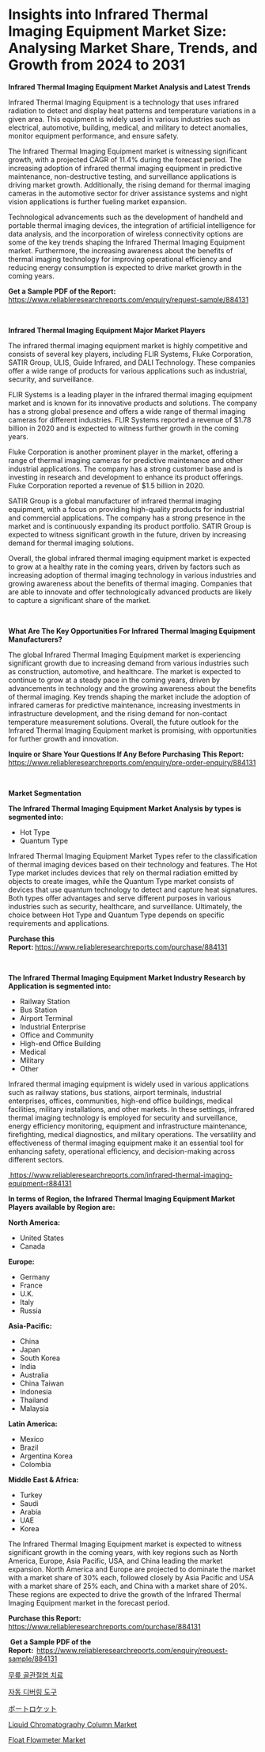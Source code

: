 <p><h1>Insights into Infrared Thermal Imaging Equipment Market Size: Analysing Market Share, Trends, and Growth from 2024 to 2031</h1></p><p><strong>Infrared Thermal Imaging Equipment Market Analysis and Latest Trends</strong></p>
<p><p>Infrared Thermal Imaging Equipment is a technology that uses infrared radiation to detect and display heat patterns and temperature variations in a given area. This equipment is widely used in various industries such as electrical, automotive, building, medical, and military to detect anomalies, monitor equipment performance, and ensure safety.</p><p>The Infrared Thermal Imaging Equipment market is witnessing significant growth, with a projected CAGR of 11.4% during the forecast period. The increasing adoption of infrared thermal imaging equipment in predictive maintenance, non-destructive testing, and surveillance applications is driving market growth. Additionally, the rising demand for thermal imaging cameras in the automotive sector for driver assistance systems and night vision applications is further fueling market expansion.</p><p>Technological advancements such as the development of handheld and portable thermal imaging devices, the integration of artificial intelligence for data analysis, and the incorporation of wireless connectivity options are some of the key trends shaping the Infrared Thermal Imaging Equipment market. Furthermore, the increasing awareness about the benefits of thermal imaging technology for improving operational efficiency and reducing energy consumption is expected to drive market growth in the coming years.</p></p>
<p><strong>Get a Sample PDF of the Report:&nbsp;</strong> <a href="https://www.reliableresearchreports.com/enquiry/request-sample/884131">https://www.reliableresearchreports.com/enquiry/request-sample/884131</a></p>
<p>&nbsp;</p>
<p><strong>Infrared Thermal Imaging Equipment Major Market Players</strong></p>
<p><p>The infrared thermal imaging equipment market is highly competitive and consists of several key players, including FLIR Systems, Fluke Corporation, SATIR Group, ULIS, Guide Infrared, and DALI Technology. These companies offer a wide range of products for various applications such as industrial, security, and surveillance.</p><p>FLIR Systems is a leading player in the infrared thermal imaging equipment market and is known for its innovative products and solutions. The company has a strong global presence and offers a wide range of thermal imaging cameras for different industries. FLIR Systems reported a revenue of $1.78 billion in 2020 and is expected to witness further growth in the coming years.</p><p>Fluke Corporation is another prominent player in the market, offering a range of thermal imaging cameras for predictive maintenance and other industrial applications. The company has a strong customer base and is investing in research and development to enhance its product offerings. Fluke Corporation reported a revenue of $1.5 billion in 2020.</p><p>SATIR Group is a global manufacturer of infrared thermal imaging equipment, with a focus on providing high-quality products for industrial and commercial applications. The company has a strong presence in the market and is continuously expanding its product portfolio. SATIR Group is expected to witness significant growth in the future, driven by increasing demand for thermal imaging solutions.</p><p>Overall, the global infrared thermal imaging equipment market is expected to grow at a healthy rate in the coming years, driven by factors such as increasing adoption of thermal imaging technology in various industries and growing awareness about the benefits of thermal imaging. Companies that are able to innovate and offer technologically advanced products are likely to capture a significant share of the market.</p></p>
<p>&nbsp;</p>
<p><strong>What Are The Key Opportunities For Infrared Thermal Imaging Equipment Manufacturers?</strong></p>
<p><p>The global Infrared Thermal Imaging Equipment market is experiencing significant growth due to increasing demand from various industries such as construction, automotive, and healthcare. The market is expected to continue to grow at a steady pace in the coming years, driven by advancements in technology and the growing awareness about the benefits of thermal imaging. Key trends shaping the market include the adoption of infrared cameras for predictive maintenance, increasing investments in infrastructure development, and the rising demand for non-contact temperature measurement solutions. Overall, the future outlook for the Infrared Thermal Imaging Equipment market is promising, with opportunities for further growth and innovation.</p></p>
<p><strong>Inquire or Share Your Questions If Any Before Purchasing This Report:</strong> <a href="https://www.reliableresearchreports.com/enquiry/pre-order-enquiry/884131">https://www.reliableresearchreports.com/enquiry/pre-order-enquiry/884131</a></p>
<p>&nbsp;</p>
<p><strong>Market Segmentation</strong></p>
<p><strong>The Infrared Thermal Imaging Equipment Market Analysis by types is segmented into:</strong></p>
<p><ul><li>Hot Type</li><li>Quantum Type</li></ul></p>
<p><p>Infrared Thermal Imaging Equipment Market Types refer to the classification of thermal imaging devices based on their technology and features. The Hot Type market includes devices that rely on thermal radiation emitted by objects to create images, while the Quantum Type market consists of devices that use quantum technology to detect and capture heat signatures. Both types offer advantages and serve different purposes in various industries such as security, healthcare, and surveillance. Ultimately, the choice between Hot Type and Quantum Type depends on specific requirements and applications.</p></p>
<p><strong>Purchase this Report:&nbsp;</strong><a href="https://www.reliableresearchreports.com/purchase/884131">https://www.reliableresearchreports.com/purchase/884131</a></p>
<p>&nbsp;</p>
<p><strong>The Infrared Thermal Imaging Equipment Market Industry Research by Application is segmented into:</strong></p>
<p><ul><li>Railway Station</li><li>Bus Station</li><li>Airport Terminal</li><li>Industrial Enterprise</li><li>Office and Community</li><li>High-end Office Building</li><li>Medical</li><li>Military</li><li>Other</li></ul></p>
<p><p>Infrared thermal imaging equipment is widely used in various applications such as railway stations, bus stations, airport terminals, industrial enterprises, offices, communities, high-end office buildings, medical facilities, military installations, and other markets. In these settings, infrared thermal imaging technology is employed for security and surveillance, energy efficiency monitoring, equipment and infrastructure maintenance, firefighting, medical diagnostics, and military operations. The versatility and effectiveness of thermal imaging equipment make it an essential tool for enhancing safety, operational efficiency, and decision-making across different sectors.</p></p>
<p><a href="https://www.reliableresearchreports.com/infrared-thermal-imaging-equipment-r884131">&nbsp;https://www.reliableresearchreports.com/infrared-thermal-imaging-equipment-r884131</a></p>
<p><strong>In terms of Region, the Infrared Thermal Imaging Equipment Market Players available by Region are:</strong></p>
<p>
    <p> <strong> North America: </strong>
        <ul>
            <li>United States</li>
            <li>Canada</li>
        </ul>
        </p> 
    <p> <strong> Europe: </strong>
        <ul>
            <li>Germany</li>
            <li>France</li>
            <li>U.K.</li>
            <li>Italy</li>
            <li>Russia</li>
        </ul>
        </p> 
    <p> <strong> Asia-Pacific: </strong>
        <ul>
            <li>China</li>
            <li>Japan</li>
            <li>South Korea</li>
            <li>India</li>
            <li>Australia</li>
            <li>China Taiwan</li>
            <li>Indonesia</li>
            <li>Thailand</li>
            <li>Malaysia</li>
        </ul>
        </p> 
    <p> <strong> Latin America: </strong>
        <ul>
            <li>Mexico</li>
            <li>Brazil</li>
            <li>Argentina Korea</li>
            <li>Colombia</li>
        </ul>
        </p> 
    <p> <strong> Middle East & Africa: </strong>
        <ul>
            <li>Turkey</li>
            <li>Saudi</li>
            <li>Arabia</li>
            <li>UAE</li>
            <li>Korea</li>
        </ul>
    </p>
    </p>
<p><p>The Infrared Thermal Imaging Equipment market is expected to witness significant growth in the coming years, with key regions such as North America, Europe, Asia Pacific, USA, and China leading the market expansion. North America and Europe are projected to dominate the market with a market share of 30% each, followed closely by Asia Pacific and USA with a market share of 25% each, and China with a market share of 20%. These regions are expected to drive the growth of the Infrared Thermal Imaging Equipment market in the forecast period.</p></p>
<p><strong>Purchase this Report: </strong><a href="https://www.reliableresearchreports.com/purchase/884131">https://www.reliableresearchreports.com/purchase/884131</a></p>
<p>&nbsp;<strong>Get a Sample PDF of the Report:&nbsp;&nbsp;</strong><a href="https://www.reliableresearchreports.com/enquiry/request-sample/884131">https://www.reliableresearchreports.com/enquiry/request-sample/884131</a></p>
<p><strong></strong></p>
<p><p><a href="https://github.com/JackieFauhey9089475/Market-Research-Report-List-1/blob/main/628968620409.md">무릎 골관절염 치료</a></p><p><a href="https://medium.com/@cierrahayes645/%EC%9E%90%EB%8F%99-%EB%94%94%EB%B2%84%EB%A7%81-%EB%8F%84%EA%B5%AC-%EC%8B%9C%EC%9E%A5-%EB%B6%84%EC%84%9D-%EB%B0%8F-%EA%B7%9C%EB%AA%A8-%EC%98%88%EC%B8%A1%EC%9D%80-2024%EB%85%84%EB%B6%80%ED%84%B0-2031%EB%85%84%EA%B9%8C%EC%A7%80-%EA%B8%B0%EA%B0%84%EC%97%90-%EB%8C%80%ED%95%B4-%EC%A7%84%ED%96%89%EB%90%98%EC%97%88%EC%8A%B5%EB%8B%88%EB%8B%A4-56cc91cc517c">자동 디버링 도구</a></p><p><a href="https://medium.com/@wesleyeilly8796202/%E3%83%9C%E3%83%BC%E3%83%88%E3%83%AD%E3%82%B1%E3%83%83%E3%83%88%E5%B8%82%E5%A0%B4%E8%A6%8F%E6%A8%A1%E3%81%AF-%E4%B8%96%E7%95%8C%E7%94%A3%E6%A5%AD%E3%81%AB%E3%81%8A%E3%81%91%E3%82%8B%E6%9C%80%E8%89%AF%E3%81%AE%E3%83%9E%E3%83%BC%E3%82%B1%E3%83%86%E3%82%A3%E3%83%B3%E3%82%B0%E3%83%81%E3%83%A3%E3%83%B3%E3%83%8D%E3%83%AB%E3%82%92%E6%98%8E%E3%82%89%E3%81%8B%E3%81%AB%E3%81%99%E3%82%8B-996daadedb89">ボートロケット</a></p><p><a href="https://github.com/kosella/Market-Research-Report-List-2/blob/main/liquid-chromatography-column-market.md">Liquid Chromatography Column Market</a></p><p><a href="https://github.com/nathandecarvalho/Market-Research-Report-List-2/blob/main/float-flowmeter-market.md">Float Flowmeter Market</a></p></p>